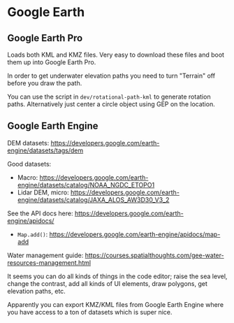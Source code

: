 # Google Earth

## Google Earth Pro

Loads both KML and KMZ files. Very easy to download these files and boot them up into Google Earth Pro.

In order to get underwater elevation paths you need to turn "Terrain" off before you draw the path.

You can use the script in `dev/rotational-path-kml` to generate rotation paths. Alternatively just center a circle object using GEP on the location.

## Google Earth Engine

DEM datasets: https://developers.google.com/earth-engine/datasets/tags/dem

Good datasets:
- Macro: https://developers.google.com/earth-engine/datasets/catalog/NOAA_NGDC_ETOPO1
- Lidar DEM, micro: https://developers.google.com/earth-engine/datasets/catalog/JAXA_ALOS_AW3D30_V3_2

See the API docs here: https://developers.google.com/earth-engine/apidocs/
- `Map.add()`: https://developers.google.com/earth-engine/apidocs/map-add

Water management guide: https://courses.spatialthoughts.com/gee-water-resources-management.html

It seems you can do all kinds of things in the code editor; raise the sea level, change the contrast, add all kinds of UI elements, draw polygons, get elevation paths, etc.

Apparently you can export KMZ/KML files from Google Earth Engine where you have access to a ton of datasets which is super nice.
